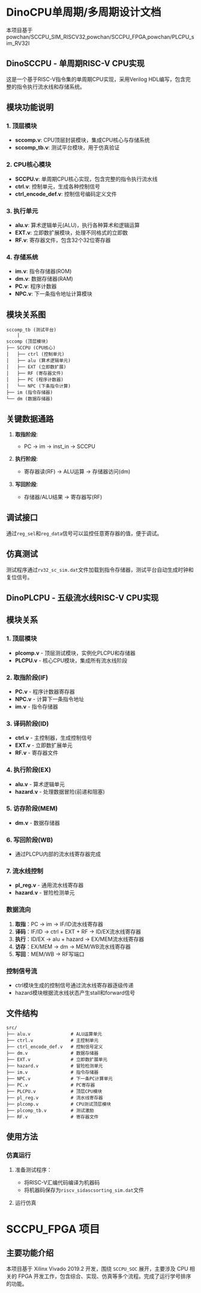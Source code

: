 # DinoCPU单周期/多周期设计文档

本项目基于powchan/SCCPU_SIM_RISCV32,powchan/SCCPU_FPGA,powchan/PLCPU_sim_RV32I

## DinoSCCPU - 单周期RISC-V CPU实现

这是一个基于RISC-V指令集的单周期CPU实现，采用Verilog HDL编写，包含完整的指令执行流水线和存储系统。

## 模块功能说明

### 1. 顶层模块

- **sccomp.v**: CPU顶层封装模块，集成CPU核心与存储系统
- **sccomp_tb.v**: 测试平台模块，用于仿真验证

### 2. CPU核心模块

- **SCCPU.v**: 单周期CPU核心实现，包含完整的指令执行流水线
- **ctrl.v**: 控制单元，生成各种控制信号
- **ctrl_encode_def.v**: 控制信号编码定义文件

### 3. 执行单元

- **alu.v**: 算术逻辑单元(ALU)，执行各种算术和逻辑运算
- **EXT.v**: 立即数扩展模块，处理不同格式的立即数
- **RF.v**: 寄存器文件，包含32个32位寄存器

### 4. 存储系统

- **im.v**: 指令存储器(ROM)
- **dm.v**: 数据存储器(RAM)
- **PC.v**: 程序计数器
- **NPC.v**: 下一条指令地址计算模块

## 模块关系图

```
sccomp_tb (测试平台)
    |
sccomp (顶层模块)
├── SCCPU (CPU核心)
│   ├── ctrl (控制单元)
│   ├── alu (算术逻辑单元)
│   ├── EXT (立即数扩展)
│   ├── RF (寄存器文件)
│   ├── PC (程序计数器)
│   └── NPC (下条指令计算)
├── im (指令存储器)
└── dm (数据存储器)
```

## 关键数据通路

1. **取指阶段**:
   
   - PC → im → inst_in → SCCPU

2. **执行阶段**:
   
   - 寄存器读(RF) → ALU运算 → 存储器访问(dm)

3. **写回阶段**:
   
   - 存储器/ALU结果 → 寄存器写(RF)

## 调试接口

通过`reg_sel`和`reg_data`信号可以监控任意寄存器的值，便于调试。

## 仿真测试

测试程序通过`rv32_sc_sim.dat`文件加载到指令存储器，测试平台自动生成时钟和复位信号。

## DinoPLCPU - 五级流水线RISC-V CPU实现

## 模块关系

### 1. 顶层模块

* **plcomp.v** - 顶层测试模块，实例化PLCPU和存储器
* **PLCPU.v** - 核心CPU模块，集成所有流水线阶段

### 2. 取指阶段(IF)

* **PC.v** - 程序计数器寄存器
* **NPC.v** - 计算下一条指令地址
* **im.v** - 指令存储器

### 3. 译码阶段(ID)

* **ctrl.v** - 主控制器，生成控制信号
* **EXT.v** - 立即数扩展单元
* **RF.v** - 寄存器文件

### 4. 执行阶段(EX)

* **alu.v** - 算术逻辑单元
* **hazard.v** - 处理数据冒险(前递和阻塞)

### 5. 访存阶段(MEM)

* **dm.v** - 数据存储器

### 6. 写回阶段(WB)

* 通过PLCPU内部的流水线寄存器完成

### 7. 流水线控制

* **pl_reg.v** - 通用流水线寄存器
* **hazard.v** - 冒险检测单元

### 数据流向

1. **取指**：PC → im → IF/ID流水线寄存器
2. **译码**：IF/ID → ctrl + EXT + RF → ID/EX流水线寄存器
3. **执行**：ID/EX → alu + hazard → EX/MEM流水线寄存器
4. **访存**：EX/MEM → dm → MEM/WB流水线寄存器
5. **写回**：MEM/WB → RF写端口

### 控制信号流

* ctrl模块生成的控制信号通过流水线寄存器逐级传递
* hazard模块根据流水线状态产生stall和forward信号

## 文件结构

    src/
    ├── alu.v               # ALU运算单元
    ├── ctrl.v              # 主控制单元
    ├── ctrl_encode_def.v   # 控制信号定义
    ├── dm.v                # 数据存储器
    ├── EXT.v               # 立即数扩展单元
    ├── hazard.v            # 冒险检测单元
    ├── im.v                # 指令存储器
    ├── NPC.v               # 下一条PC计算单元
    ├── PC.v                # PC寄存器
    ├── PLCPU.v             # 顶层CPU模块
    ├── pl_reg.v            # 流水线寄存器
    ├── plcomp.v            # CPU测试顶层模块
    ├── plcomp_tb.v         # 测试激励
    ├── RF.v                # 寄存器文件

## 使用方法

### 仿真运行

1. 准备测试程序：
   
   * 将RISC-V汇编代码编译为机器码
   * 将机器码保存为`riscv_sidascsorting_sim.dat`文件

2. 运行仿真 

# SCCPU_FPGA 项目

## 主要功能介绍

本项目基于 Xilinx Vivado 2019.2 开发，围绕 `SCCPU_SOC` 展开，主要涉及 CPU 相关的 FPGA 开发工作，包含综合、实现、仿真等多个流程。完成了运行学号排序的功能。

# 
